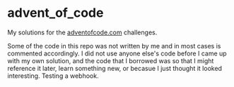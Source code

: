 # advent_of_code
My solutions for the [adventofcode.com](http://adventofcode.com) challenges.

Some of the code in this repo was not written by me and in most cases is commented accordingly. I did not use anyone else's code before I came up with my own solution, and the code that I borrowed was so that I might reference it later, learn something new, or becasue I just thought it looked interesting. Testing a webhook.
